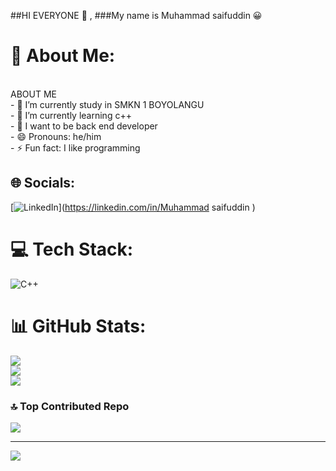 <!--## Hi there 👋

<!--
**pokecu321/Pokecu321** is a ✨ _special_ ✨ repository because its `README.md` (this file) appears on your GitHub profile.

Here are some ideas to get you started:

- 🔭 I’m currently working on ...
- 🌱 I’m currently learning ...
- 👯 I’m looking to collaborate on ...
- 🤔 I’m looking for help with ...
- 💬 Ask me about ...
- 📫 How to reach me: ...
- 😄 Pronouns: ...
- ⚡ Fun fact: ...
-->
##HI EVERYONE 👋 ,
###My name is Muhammad saifuddin 😀

# 💫 About Me:
 <br>ABOUT ME<br>- 🔭 I’m currently study in SMKN 1 BOYOLANGU <br>- 🌱 I’m currently learning c++<br>- 👾 I want to be back end developer <br>- 😄 Pronouns: he/him<br>- ⚡ Fun fact: I like programming 


## 🌐 Socials:
[![LinkedIn](https://img.shields.io/badge/LinkedIn-%230077B5.svg?logo=linkedin&logoColor=white)](https://linkedin.com/in/Muhammad saifuddin ) 

# 💻 Tech Stack:
![C++](https://img.shields.io/badge/c++-%2300599C.svg?style=flat&logo=c%2B%2B&logoColor=white)
# 📊 GitHub Stats:
![](https://github-readme-stats.vercel.app/api?username=Pokecu321&theme=tokyonight&hide_border=false&include_all_commits=false&count_private=false)<br/>
![](https://nirzak-streak-stats.vercel.app/?user=Pokecu321&theme=tokyonight&hide_border=false)<br/>
![](https://github-readme-stats.vercel.app/api/top-langs/?username=Pokecu321&theme=tokyonight&hide_border=false&include_all_commits=false&count_private=false&layout=compact)

### 🔝 Top Contributed Repo
![](https://github-contributor-stats.vercel.app/api?username=Pokecu321&limit=5&theme=tokyonight&combine_all_yearly_contributions=true)

---
[![](https://visitcount.itsvg.in/api?id=Pokecu321&icon=0&color=0)](https://visitcount.itsvg.in)

<!-- Proudly created with GPRM ( https://gprm.itsvg.in ) -->
